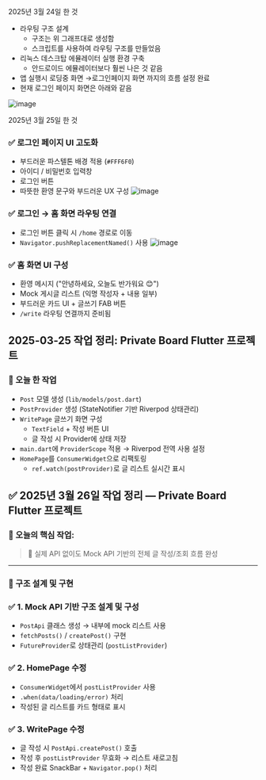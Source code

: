 2025년 3월 24일 한 것

- 라우팅 구조 설계
    - 구조는 위 그래프대로 생성함
    - 스크립트를 사용하여 라우팅 구조를 만들었음
- 리눅스 데스크탑 에뮬레이터 실행 환경 구축
    - 안드로이드 에뮬레이터보다 훨씬 나은 것 같음
- 앱 실행시 로딩중 화면 →로그인페이지 화면 까지의 흐름 설정 완료
- 현재 로그인 페이지 화면은 아래와 같음

![image](https://github.com/user-attachments/assets/1b045879-6877-4850-9b64-b0a8795ed633)


2025년 3월 25일 한 것

### ✅ 로그인 페이지 UI 고도화

- 부드러운 파스텔톤 배경 적용 (`#FFF6F0`)
- 아이디 / 비밀번호 입력창
- 로그인 버튼
- 따뜻한 환영 문구와 부드러운 UX 구성
![image](https://github.com/user-attachments/assets/3a7fb782-770d-4de9-9b9a-76f53fc04fb1)

### ✅ 로그인 → 홈 화면 라우팅 연결

- 로그인 버튼 클릭 시 `/home` 경로로 이동
- `Navigator.pushReplacementNamed()` 사용
![image](https://github.com/user-attachments/assets/7873413d-2d92-4ad8-9eee-3ae7678923a4)

### ✅ 홈 화면 UI 구성

- 환영 메시지 ("안녕하세요, 오늘도 반가워요 😊")
- Mock 게시글 리스트 (익명 작성자 + 내용 일부)
- 부드러운 카드 UI + 글쓰기 FAB 버튼
- `/write` 라우팅 연결까지 준비됨


## 2025-03-25 작업 정리: Private Board Flutter 프로젝트

### 📌 오늘 한 작업

- `Post` 모델 생성 (`lib/models/post.dart`)
- `PostProvider` 생성 (StateNotifier 기반 Riverpod 상태관리)
- `WritePage` 글쓰기 화면 구성
    - `TextField` + 작성 버튼 UI
    - 글 작성 시 Provider에 상태 저장
- `main.dart`에 `ProviderScope` 적용 → Riverpod 전역 사용 설정
- `HomePage`를 `ConsumerWidget`으로 리팩토링
    - `ref.watch(postProvider)`로 글 리스트 실시간 표시


## ✅ 2025년 3월 26일 작업 정리 — Private Board Flutter 프로젝트

### 📌 오늘의 핵심 작업:

> 🔧 실제 API 없이도 Mock API 기반의 전체 글 작성/조회 흐름 완성
> 

---

### 🧱 구조 설계 및 구현

### ✅ 1. Mock API 기반 구조 설계 및 구성

- `PostApi` 클래스 생성 → 내부에 mock 리스트 사용
- `fetchPosts()` / `createPost()` 구현
- `FutureProvider`로 상태관리 (`postListProvider`)

### ✅ 2. HomePage 수정

- `ConsumerWidget`에서 `postListProvider` 사용
- `.when(data/loading/error)` 처리
- 작성된 글 리스트를 카드 형태로 표시

### ✅ 3. WritePage 수정

- 글 작성 시 `PostApi.createPost()` 호출
- 작성 후 `postListProvider` 무효화 → 리스트 새로고침
- 작성 완료 SnackBar + `Navigator.pop()` 처리
